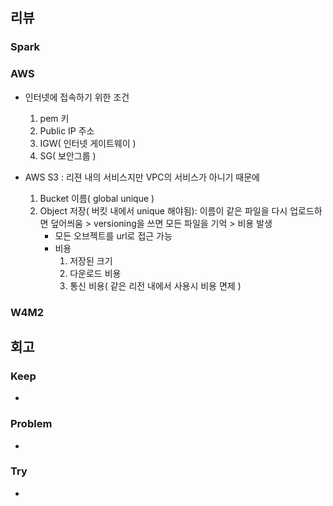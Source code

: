 ## 리뷰

### Spark

### AWS
- 인터넷에 접속하기 위한 조건
  1. pem 키
  2. Public IP 주소
  3. IGW( 인터넷 게이트웨이 )
  4. SG( 보안그룹 )

- AWS S3 : 리젼 내의 서비스지만 VPC의 서비스가 아니기 때문에 
  1. Bucket 이름( global unique )
  2. Object 저장( 버킷 내에서 unique 해야됨): 이름이 같은 파일을 다시 업로드하면 덮어씌움 > versioning을 쓰면 모든 파일을 기억 > 비용 발생
     - 모든 오브젝트를 url로 접근 가능
     - 비용
       1. 저장된 크기
       2. 다운로드 비용
       3. 통신 비용( 같은 리전 내에서 사용시 비용 면제 )
### W4M2

## 회고
  
### Keep
- 

### Problem
-

### Try
- 

